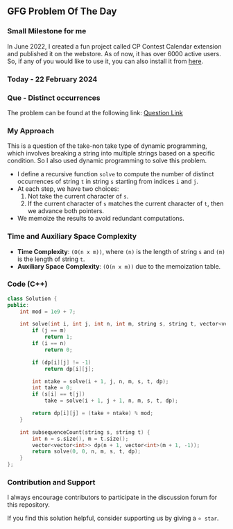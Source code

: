 ## GFG Problem Of The Day

### Small Milestone for me
In June 2022, I created a fun project called CP Contest Calendar extension and published it on the webstore. As of now, it has over 6000 active users. So, if any of you would like to use it, you can also install it from [here](https://chromewebstore.google.com/detail/cp-contest-calendar/nchadgecfkcdikollfdhgobmjoeaiegd).

### Today - 22 February 2024
### Que - Distinct occurrences
The problem can be found at the following link: [Question Link](https://www.geeksforgeeks.org/problems/distinct-occurrences/1)

### My Approach
This is a question of the take-non take type of dynamic programming, which involves breaking a string into multiple strings based on a specific condition. So I also used dynamic programming to solve this problem.
  - I define a recursive function `solve` to compute the number of distinct occurrences of string `t` in string `s` starting from indices `i` and `j`.
  - At each step, we have two choices: 
    1. Not take the current character of `s`.
    2. If the current character of `s` matches the current character of `t`, then we advance both pointers.
  - We memoize the results to avoid redundant computations.

### Time and Auxiliary Space Complexity

- **Time Complexity**: `(O(n x m))`, where `(n)` is the length of string `s` and `(m)` is the length of string `t`.
- **Auxiliary Space Complexity**: `(O(n x m))` due to the memoization table.

### Code (C++)

```cpp
class Solution {
public:
    int mod = 1e9 + 7;

    int solve(int i, int j, int n, int m, string s, string t, vector<vector<int>>& dp) {
        if (j == m)
            return 1;
        if (i == n)
            return 0;

        if (dp[i][j] != -1)
            return dp[i][j];

        int ntake = solve(i + 1, j, n, m, s, t, dp);
        int take = 0;
        if (s[i] == t[j])
            take = solve(i + 1, j + 1, n, m, s, t, dp);

        return dp[i][j] = (take + ntake) % mod;
    }

    int subsequenceCount(string s, string t) {
        int n = s.size(), m = t.size();
        vector<vector<int>> dp(n + 1, vector<int>(m + 1, -1));
        return solve(0, 0, n, m, s, t, dp);
    }
};
```

### Contribution and Support

I always encourage contributors to participate in the discussion forum for this repository.

If you find this solution helpful, consider supporting us by giving a `⭐ star`.
